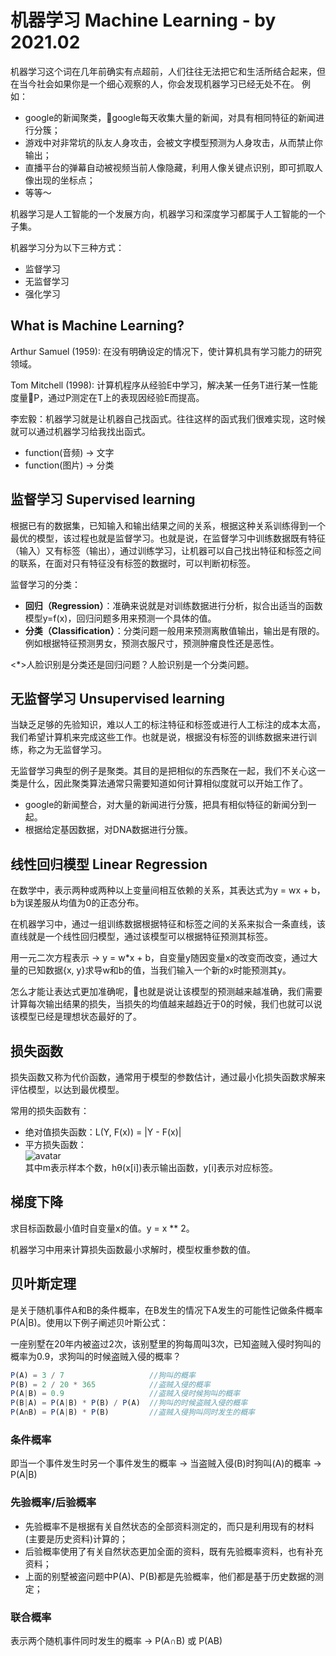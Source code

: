 机器学习 Machine Learning - by 2021.02
======================================
机器学习这个词在几年前确实有点超前，人们往往无法把它和生活所结合起来，但在当今社会如果你是一个细心观察的人，你会发现机器学习已经无处不在。
例如：
- google的新闻聚类，google每天收集大量的新闻，对具有相同特征的新闻进行分簇；
- 游戏中对非常坑的队友人身攻击，会被文字模型预测为人身攻击，从而禁止你输出；
- 直播平台的弹幕自动被视频当前人像隐藏，利用人像关键点识别，即可抓取人像出现的坐标点；
- 等等～

机器学习是人工智能的一个发展方向，机器学习和深度学习都属于人工智能的一个子集。

机器学习分为以下三种方式：
- 监督学习
- 无监督学习
- 强化学习

## What is Machine Learning?
Arthur Samuel (1959): 在没有明确设定的情况下，使计算机具有学习能力的研究领域。

Tom Mitchell (1998): 计算机程序从经验E中学习，解决某一任务T进行某一性能度量P，通过P测定在T上的表现因经验E而提高。

李宏毅：机器学习就是让机器自己找函式。往往这样的函式我们很难实现，这时候就可以通过机器学习给我找出函式。
- function(音频) -> 文字
- function(图片) -> 分类

## 监督学习 Supervised learning
根据已有的数据集，已知输入和输出结果之间的关系，根据这种关系训练得到一个最优的模型，该过程也就是监督学习。也就是说，在监督学习中训练数据既有特征（输入）又有标签（输出），通过训练学习，让机器可以自己找出特征和标签之间的联系，在面对只有特征没有标签的数据时，可以判断初标签。

监督学习的分类：
- **回归（Regression）**：准确来说就是对训练数据进行分析，拟合出适当的函数模型y=f(x)，回归问题多用来预测一个具体的值。
- **分类（Classification）**：分类问题一般用来预测离散值输出，输出是有限的。例如根据特征预测男女，预测衣服尺寸，预测肿瘤良性还是恶性。

<*>人脸识别是分类还是回归问题？人脸识别是一个分类问题。


## 无监督学习 Unsupervised learning
当缺乏足够的先验知识，难以人工的标注特征和标签或进行人工标注的成本太高，我们希望计算机来完成这些工作。也就是说，根据没有标签的训练数据来进行训练，称之为无监督学习。

无监督学习典型的例子是聚类。其目的是把相似的东西聚在一起，我们不关心这一类是什么，因此聚类算法通常只需要知道如何计算相似度就可以开始工作了。

- google的新闻整合，对大量的新闻进行分簇，把具有相似特征的新闻分到一起。
- 根据给定基因数据，对DNA数据进行分簇。

## 线性回归模型 Linear Regression
在数学中，表示两种或两种以上变量间相互依赖的关系，其表达式为y = wx + b，b为误差服从均值为0的正态分布。

在机器学习中，通过一组训练数据根据特征和标签之间的关系来拟合一条直线，该直线就是一个线性回归模型，通过该模型可以根据特征预测其标签。

用一元二次方程表示 -> y = w*x + b，自变量y随因变量x的改变而改变，通过大量的已知数据{x, y}求导w和b的值，当我们输入一个新的x时能预测其y。

怎么才能让表达式更加准确呢，也就是说让该模型的预测越来越准确，我们需要计算每次输出结果的损失，当损失的均值越来越趋近于0的时候，我们也就可以说该模型已经是理想状态最好的了。

## 损失函数
损失函数又称为代价函数，通常用于模型的参数估计，通过最小化损失函数求解来评估模型，以达到最优模型。

常用的损失函数有：
- 绝对值损失函数：L(Y, F(x)) = |Y - F(x)|
- 平方损失函数：<br/>![avatar](./draftdoc/images/loss.png)<br/>
其中m表示样本个数，hθ(x[i])表示输出函数，y[i]表示对应标签。

## 梯度下降
求目标函数最小值时自变量x的值。y = x ** 2。

机器学习中用来计算损失函数最小求解时，模型权重参数的值。

## 贝叶斯定理
是关于随机事件A和B的条件概率，在B发生的情况下A发生的可能性记做条件概率P(A|B)。使用以下例子阐述贝叶斯公式：

一座别墅在20年内被盗过2次，该别墅里的狗每周叫3次，已知盗贼入侵时狗叫的概率为0.9，求狗叫的时候盗贼入侵的概率？
```ts
P(A) = 3 / 7                   //狗叫的概率
P(B) = 2 / 20 * 365            //盗贼入侵的概率
P(A|B) = 0.9                   //盗贼入侵时候狗叫的概率
P(B|A) = P(A|B) * P(B) / P(A)  //狗叫的时候盗贼入侵的概率
P(A∩B) = P(A|B) * P(B)         //盗贼入侵狗叫同时发生的概率
```
### 条件概率
即当一个事件发生时另一个事件发生的概率 -> 当盗贼入侵(B)时狗叫(A)的概率 -> P(A|B)
### 先验概率/后验概率
- 先验概率不是根据有关自然状态的全部资料测定的，而只是利用现有的材料(主要是历史资料)计算的；
- 后验概率使用了有关自然状态更加全面的资料，既有先验概率资料，也有补充资料；
- 上面的别墅被盗问题中P(A)、P(B)都是先验概率，他们都是基于历史数据的测定；

### 联合概率
表示两个随机事件同时发生的概率 -> P(A∩B) 或 P(AB)
